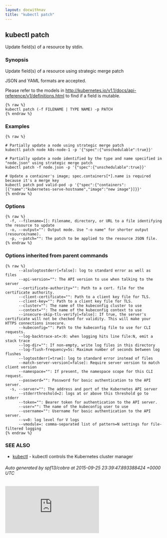 ```yaml
---
layout: docwithnav
title: "kubectl patch"
---
```

<!-- BEGIN MUNGE: UNVERSIONED_WARNING -->


<!-- END MUNGE: UNVERSIONED_WARNING -->

## kubectl patch

Update field(s) of a resource by stdin.

### Synopsis


Update field(s) of a resource using strategic merge patch

JSON and YAML formats are accepted.

Please refer to the models in http://kubernetes.io/v1.1/docs/api-reference/v1/definitions.html to find if a field is mutable.

```
{% raw %}
kubectl patch (-f FILENAME | TYPE NAME) -p PATCH
{% endraw %}
```

### Examples

```
{% raw %}

# Partially update a node using strategic merge patch
kubectl patch node k8s-node-1 -p '{"spec":{"unschedulable":true}}'

# Partially update a node identified by the type and name specified in "node.json" using strategic merge patch
kubectl patch -f node.json -p '{"spec":{"unschedulable":true}}'

# Update a container's image; spec.containers[*].name is required because it's a merge key
kubectl patch pod valid-pod -p '{"spec":{"containers":[{"name":"kubernetes-serve-hostname","image":"new image"}]}}'
{% endraw %}
```

### Options

```
{% raw %}
  -f, --filename=[]: Filename, directory, or URL to a file identifying the resource to update
  -o, --output="": Output mode. Use "-o name" for shorter output (resource/name).
  -p, --patch="": The patch to be applied to the resource JSON file.
{% endraw %}
```

### Options inherited from parent commands

```
{% raw %}
      --alsologtostderr[=false]: log to standard error as well as files
      --api-version="": The API version to use when talking to the server
      --certificate-authority="": Path to a cert. file for the certificate authority.
      --client-certificate="": Path to a client key file for TLS.
      --client-key="": Path to a client key file for TLS.
      --cluster="": The name of the kubeconfig cluster to use
      --context="": The name of the kubeconfig context to use
      --insecure-skip-tls-verify[=false]: If true, the server's certificate will not be checked for validity. This will make your HTTPS connections insecure.
      --kubeconfig="": Path to the kubeconfig file to use for CLI requests.
      --log-backtrace-at=:0: when logging hits line file:N, emit a stack trace
      --log-dir="": If non-empty, write log files in this directory
      --log-flush-frequency=5s: Maximum number of seconds between log flushes
      --logtostderr[=true]: log to standard error instead of files
      --match-server-version[=false]: Require server version to match client version
      --namespace="": If present, the namespace scope for this CLI request.
      --password="": Password for basic authentication to the API server.
  -s, --server="": The address and port of the Kubernetes API server
      --stderrthreshold=2: logs at or above this threshold go to stderr
      --token="": Bearer token for authentication to the API server.
      --user="": The name of the kubeconfig user to use
      --username="": Username for basic authentication to the API server.
      --v=0: log level for V logs
      --vmodule=: comma-separated list of pattern=N settings for file-filtered logging
{% endraw %}
```

### SEE ALSO

* [kubectl](kubectl.html)	 - kubectl controls the Kubernetes cluster manager

###### Auto generated by spf13/cobra at 2015-09-25 23:39:47.893388424 +0000 UTC



<!-- BEGIN MUNGE: IS_VERSIONED -->
<!-- TAG IS_VERSIONED -->
<!-- END MUNGE: IS_VERSIONED -->


<!-- BEGIN MUNGE: GENERATED_ANALYTICS -->
[![Analytics](https://kubernetes-site.appspot.com/UA-36037335-10/GitHub/docs/user-guide/kubectl/kubectl_patch.md?pixel)]()
<!-- END MUNGE: GENERATED_ANALYTICS -->

